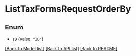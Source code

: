 # ListTaxFormsRequestOrderBy

## Enum


* `ID` (value: `"ID"`)


[[Back to Model list]](../README.md#documentation-for-models) [[Back to API list]](../README.md#documentation-for-api-endpoints) [[Back to README]](../README.md)


